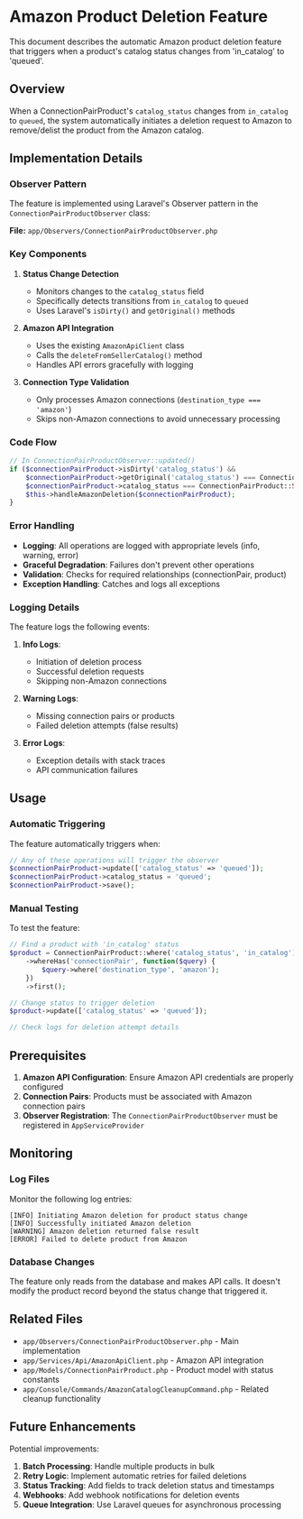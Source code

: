 # Amazon Product Deletion Feature

This document describes the automatic Amazon product deletion feature that triggers when a product's catalog status changes from 'in_catalog' to 'queued'.

## Overview

When a ConnectionPairProduct's `catalog_status` changes from `in_catalog` to `queued`, the system automatically initiates a deletion request to Amazon to remove/delist the product from the Amazon catalog.

## Implementation Details

### Observer Pattern

The feature is implemented using Laravel's Observer pattern in the `ConnectionPairProductObserver` class:

**File:** `app/Observers/ConnectionPairProductObserver.php`

### Key Components

1. **Status Change Detection**
   - Monitors changes to the `catalog_status` field
   - Specifically detects transitions from `in_catalog` to `queued`
   - Uses Laravel's `isDirty()` and `getOriginal()` methods

2. **Amazon API Integration**
   - Uses the existing `AmazonApiClient` class
   - Calls the `deleteFromSellerCatalog()` method
   - Handles API errors gracefully with logging

3. **Connection Type Validation**
   - Only processes Amazon connections (`destination_type === 'amazon'`)
   - Skips non-Amazon connections to avoid unnecessary processing

### Code Flow

```php
// In ConnectionPairProductObserver::updated()
if ($connectionPairProduct->isDirty('catalog_status') &&
    $connectionPairProduct->getOriginal('catalog_status') === ConnectionPairProduct::STATUS_IN_CATALOG &&
    $connectionPairProduct->catalog_status === ConnectionPairProduct::STATUS_QUEUED) {
    $this->handleAmazonDeletion($connectionPairProduct);
}
```

### Error Handling

- **Logging**: All operations are logged with appropriate levels (info, warning, error)
- **Graceful Degradation**: Failures don't prevent other operations
- **Validation**: Checks for required relationships (connectionPair, product)
- **Exception Handling**: Catches and logs all exceptions

### Logging Details

The feature logs the following events:

1. **Info Logs**:
   - Initiation of deletion process
   - Successful deletion requests
   - Skipping non-Amazon connections

2. **Warning Logs**:
   - Missing connection pairs or products
   - Failed deletion attempts (false results)

3. **Error Logs**:
   - Exception details with stack traces
   - API communication failures

## Usage

### Automatic Triggering

The feature automatically triggers when:

```php
// Any of these operations will trigger the observer
$connectionPairProduct->update(['catalog_status' => 'queued']);
$connectionPairProduct->catalog_status = 'queued';
$connectionPairProduct->save();
```

### Manual Testing

To test the feature:

```php
// Find a product with 'in_catalog' status
$product = ConnectionPairProduct::where('catalog_status', 'in_catalog')
    ->whereHas('connectionPair', function($query) {
        $query->where('destination_type', 'amazon');
    })
    ->first();

// Change status to trigger deletion
$product->update(['catalog_status' => 'queued']);

// Check logs for deletion attempt details
```

## Prerequisites

1. **Amazon API Configuration**: Ensure Amazon API credentials are properly configured
2. **Connection Pairs**: Products must be associated with Amazon connection pairs
3. **Observer Registration**: The `ConnectionPairProductObserver` must be registered in `AppServiceProvider`

## Monitoring

### Log Files

Monitor the following log entries:

```
[INFO] Initiating Amazon deletion for product status change
[INFO] Successfully initiated Amazon deletion
[WARNING] Amazon deletion returned false result
[ERROR] Failed to delete product from Amazon
```

### Database Changes

The feature only reads from the database and makes API calls. It doesn't modify the product record beyond the status change that triggered it.

## Related Files

- `app/Observers/ConnectionPairProductObserver.php` - Main implementation
- `app/Services/Api/AmazonApiClient.php` - Amazon API integration
- `app/Models/ConnectionPairProduct.php` - Product model with status constants
- `app/Console/Commands/AmazonCatalogCleanupCommand.php` - Related cleanup functionality

## Future Enhancements

Potential improvements:

1. **Batch Processing**: Handle multiple products in bulk
2. **Retry Logic**: Implement automatic retries for failed deletions
3. **Status Tracking**: Add fields to track deletion status and timestamps
4. **Webhooks**: Add webhook notifications for deletion events
5. **Queue Integration**: Use Laravel queues for asynchronous processing